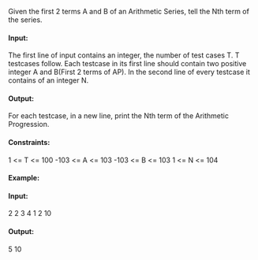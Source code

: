 Given the first 2 terms A and B of an Arithmetic Series, tell the Nth term of the series. 

#### Input:
The first line of input contains an integer, the number of test cases T. T testcases follow. Each testcase in its first line should contain two positive integer A and B(First 2 terms of AP). In the second line of every testcase it contains of an integer N.

#### Output:
For each testcase, in a new line, print the Nth term of the Arithmetic Progression.

#### Constraints:
1 <= T <= 100
-103 <= A <= 103
-103 <= B <= 103
1 <= N <= 104

#### Example:
#### Input:
2
2 3
4
1 2
10

#### Output:
5
10

